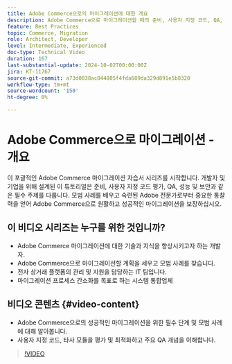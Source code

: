 ```yaml
---
title: Adobe Commerce으로의 마이그레이션에 대한 개요
description: Adobe Commerce으로 마이그레이션할 때의 준비, 사용자 지정 코드, QA, 성능 및 보안에 대해 설명하는 개요입니다.
feature: Best Practices
topic: Commerce, Migration
role: Architect, Developer
level: Intermediate, Experienced
doc-type: Technical Video
duration: 167
last-substantial-update: 2024-10-02T00:00:00Z
jira: KT-11767
source-git-commit: a73d0038ac844805f4fda689da329d891e5b8320
workflow-type: tm+mt
source-wordcount: '150'
ht-degree: 0%

---
```



# Adobe Commerce으로 마이그레이션 - 개요

이 포괄적인 Adobe Commerce 마이그레이션 자습서 시리즈를 시작합니다. 개발자 및 기업을 위해 설계된 이 튜토리얼은 준비, 사용자 지정 코드 평가, QA, 성능 및 보안과 같은 필수 주제를 다룹니다. 모범 사례를 배우고 숙련된 Adobe 전문가로부터 중요한 통찰력을 얻어 Adobe Commerce으로 원활하고 성공적인 마이그레이션을 보장하십시오.

## 이 비디오 시리즈는 누구를 위한 것입니까?

* Adobe Commerce 마이그레이션에 대한 기술과 지식을 향상시키고자 하는 개발자.
* Adobe Commerce으로 마이그레이션할 계획을 세우고 모범 사례를 찾습니다.
* 전자 상거래 플랫폼의 관리 및 지원을 담당하는 IT 팀입니다.
* 마이그레이션 프로세스 간소화를 목표로 하는 시스템 통합업체

## 비디오 콘텐츠 {#video-content}

* Adobe Commerce으로의 성공적인 마이그레이션을 위한 필수 단계 및 모범 사례에 대해 알아봅니다.
* 사용자 지정 코드, 타사 모듈을 평가 및 최적화하고 주요 QA 개념을 이해합니다.

>[!VIDEO](https://video.tv.adobe.com/v/3432846/?learn=on)
